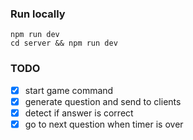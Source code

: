 ### Run locally

```
npm run dev
cd server && npm run dev
```

### TODO

- [x] start game command
- [x] generate question and send to clients
- [x] detect if answer is correct
- [x] go to next question when timer is over
